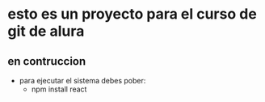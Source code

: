<h1> esto es un proyecto para el curso de git de alura</h1>
<h2> en contruccion</h2>

- para ejecutar el sistema debes pober:
  - npm install react
